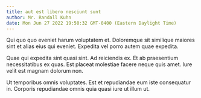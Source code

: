 ```yaml
---
title: aut est libero nesciunt sunt
author: Mr. Randall Kuhn
date: Mon Jun 27 2022 19:50:32 GMT-0400 (Eastern Daylight Time)
---
```

Qui quo quo eveniet harum voluptatem et. Doloremque sit similique maiores sint et alias eius qui eveniet. Expedita vel porro autem quae expedita.

 Quae qui expedita sint quasi sint. Ad reiciendis ex. Et ab praesentium necessitatibus ex quas. Est placeat molestiae facere neque quis amet. Iure velit est magnam dolorum non.

 Ut temporibus omnis voluptates. Est et repudiandae eum iste consequatur in. Corporis repudiandae omnis quia quasi iure ut illum ut.